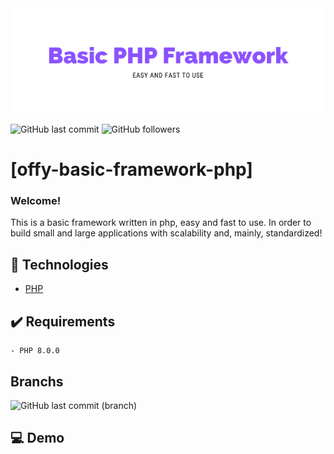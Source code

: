 <img src="Docs/Basic-PHP-Framework.png">

![GitHub last commit](https://img.shields.io/github/last-commit/FernandoCelmer/offy-basic-framework-php)
![GitHub followers](https://img.shields.io/github/followers/FernandoCelmer?label=Fernando%20Celmer&style=social)
# [offy-basic-framework-php]
### Welcome! 
This is a basic framework written in php, easy and fast to use. In order to build small and large applications with scalability and, mainly, standardized!
## 🚀 Technologies

- [PHP](https://www.php.net/) 

## ✔️ Requirements

    - PHP 8.0.0
    
## Branchs
![GitHub last commit (branch)](https://img.shields.io/github/last-commit/FernandoCelmer/offy-basic-framework-php/DEV?label=Branch%20-%20DEV&style=flat-square)<br>    
    
## 💻 Demo
